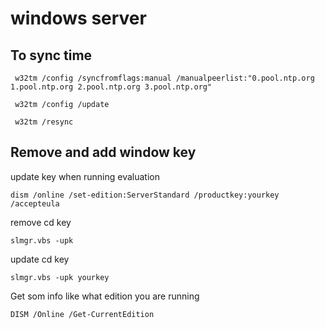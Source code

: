 # windows server

## To sync time 
```
 w32tm /config /syncfromflags:manual /manualpeerlist:"0.pool.ntp.org 1.pool.ntp.org 2.pool.ntp.org 3.pool.ntp.org"
 
 w32tm /config /update
 
 w32tm /resync
 ```
 
## Remove and add window key

update key when running evaluation
```
dism /online /set-edition:ServerStandard /productkey:yourkey /accepteula
```

remove cd key
```
slmgr.vbs -upk
```

update cd key
```
slmgr.vbs -upk yourkey
```

Get som info like what edition you are running
```
DISM /Online /Get-CurrentEdition

```
